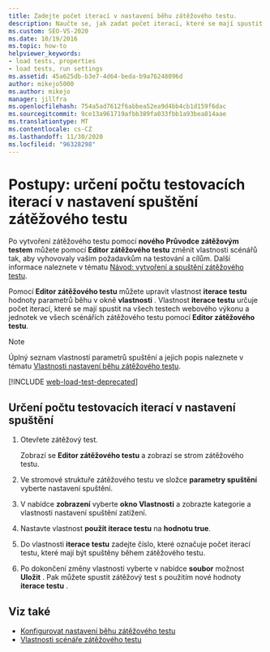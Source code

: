 ```yaml
---
title: Zadejte počet iterací v nastavení běhu zátěžového testu.
description: Naučte se, jak zadat počet iterací, které se mají spustit na všech testech webového výkonu a jednotek ve všech scénářích zátěžového testu pomocí Editor zátěžového testu.
ms.custom: SEO-VS-2020
ms.date: 10/19/2016
ms.topic: how-to
helpviewer_keywords:
- load tests, properties
- load tests, run settings
ms.assetid: 45a625db-b3e7-4d64-beda-b9a76248096d
author: mikejo5000
ms.author: mikejo
manager: jillfra
ms.openlocfilehash: 754a5ad7612f6abbea52ea9d4bb4cb1d159f6dac
ms.sourcegitcommit: 9ce13a961719afbb389fa033fbb1a93bea814aae
ms.translationtype: MT
ms.contentlocale: cs-CZ
ms.lasthandoff: 11/30/2020
ms.locfileid: "96328298"
---
```

# <a name="how-to-specify-the-number-of-test-iterations-in-a-load-test-run-setting"></a>Postupy: určení počtu testovacích iterací v nastavení spuštění zátěžového testu

Po vytvoření zátěžového testu pomocí **nového Průvodce zátěžovým testem** můžete pomocí **Editor zátěžového testu** změnit vlastnosti scénářů tak, aby vyhovovaly vašim požadavkům na testování a cílům. Další informace naleznete v tématu [Návod: vytvoření a spuštění zátěžového testu](../test/walkthrough-create-and-run-a-load-test.md).

Pomocí **Editor zátěžového testu** můžete upravit vlastnost **iterace testu** hodnoty parametrů běhu v okně **vlastnosti** . Vlastnost **iterace testu** určuje počet iterací, které se mají spustit na všech testech webového výkonu a jednotek ve všech scénářích zátěžového testu pomocí **Editor zátěžového testu**.

> [!NOTE]
> Úplný seznam vlastností parametrů spuštění a jejich popis naleznete v tématu [Vlastnosti nastavení běhu zátěžového testu](../test/load-test-run-settings-properties.md).

[!INCLUDE [web-load-test-deprecated](includes/web-load-test-deprecated.md)]

## <a name="to-specify-the-number-of-test-iterations-in-a-run-setting"></a>Určení počtu testovacích iterací v nastavení spuštění

1. Otevřete zátěžový test.

     Zobrazí se **Editor zátěžového testu** a zobrazí se strom zátěžového testu.

2. Ve stromové struktuře zátěžového testu ve složce **parametry spuštění** vyberte nastavení spuštění.

3. V nabídce **zobrazení** vyberte **okno Vlastnosti** a zobrazte kategorie a vlastnosti nastavení spuštění zatížení.

4. Nastavte vlastnost **použít iterace testu** na **hodnotu true**.

5. Do vlastnosti **iterace testu** zadejte číslo, které označuje počet iterací testu, které mají být spuštěny během zátěžového testu.

6. Po dokončení změny vlastnosti vyberte v nabídce **soubor** možnost **Uložit** . Pak můžete spustit zátěžový test s použitím nové hodnoty **iterace testu** .

## <a name="see-also"></a>Viz také

- [Konfigurovat nastavení běhu zátěžového testu](../test/configure-load-test-run-settings.md)
- [Vlastnosti scénáře zátěžového testu](../test/load-test-scenario-properties.md)
